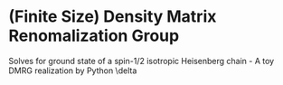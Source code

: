 # (Finite Size) Density Matrix Renomalization Group

Solves for ground state of a spin-1/2 isotropic Heisenberg chain - A toy DMRG realization by Python 
\delta
